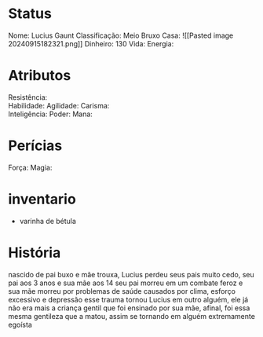 # Status
Nome: Lucius Gaunt
Classificação: Meio Bruxo
Casa:
![[Pasted image 20240915182321.png]]
Dinheiro: 130
Vida:
Energia:


# Atributos
Resistência:  
Habilidade: 
Agilidade: 
Carisma:  
Inteligência: 
Poder: 
Mana: 

# Perícias
Força: 
Magia:

# inventario
- varinha de bétula

# História
nascido de pai buxo e mãe trouxa, Lucius perdeu seus pais muito cedo, seu pai aos 3 anos e sua mãe aos 14
seu pai morreu em um combate feroz e sua mãe morreu por problemas de saúde causados por clima, esforço excessivo e depressão
esse trauma tornou Lucius em outro alguém, ele já não era mais a criança gentil que foi ensinado por sua mãe, afinal, foi essa mesma gentileza que a matou, assim se tornando em alguém extremamente egoísta